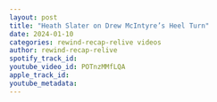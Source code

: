 ```yaml
---
layout: post
title: "Heath Slater on Drew McIntyre’s Heel Turn"
date: 2024-01-10
categories: rewind-recap-relive videos
author: rewind-recap-relive
spotify_track_id: 
youtube_video_id: POTnzMMfLQA
apple_track_id: 
youtube_metadata: 
---
```

